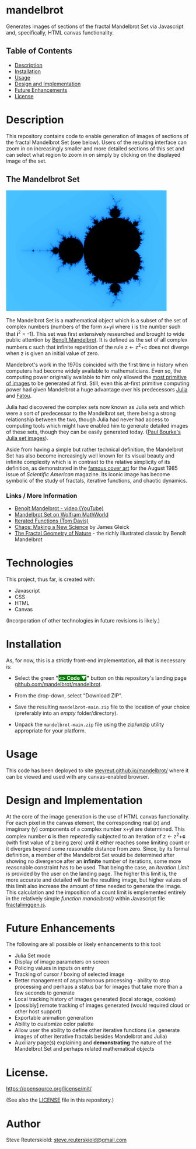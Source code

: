 # mandelbrot
Generates images of sections of the fractal Mandelbrot Set via Javascript and,
specifically, HTML canvas functionality.

## Table of Contents

- [Description](#description)
- [Installation](#installation)
- [Usage](#usage)
- [Design and Implementation](#design-and-implementation)
- [Future Enhancements](#future-enhancements)
- [License](#license)

# Description

This repository contains code to enable generation of images of sections of the
fractal Mandelbrot Set (see below).  Users of the resulting interface can zoom in on 
increasingly smaller and more detailed sections of this set and can select what
region to zoom in on simply by clicking on the displayed image of the set.

## The Mandelbrot Set

![Mandelbrot Set as generated by this software](/images/md/mandelbrot-440.png)

The Mandelbrot Set is a mathematical object which is a subset of the set of complex
numbers (numbers of the form x+y**i** where **i** is the number such that **i**<sup>2</sup> = -1).  This set was first extensively researched and brought to
wide public attention by [Beno&#238;t Mandelbrot](https://en.wikipedia.org/wiki/Benoit_Mandelbrot). It is defined as the set of all complex
numbers c such that infinite repetition of the rule z &#8592; z<sup>2</sup>+c does not diverge when z is given an initial value of zero.

Mandelbrot's work in the 1970s coincided with the first time in history when computers
had become widely available to mathematicians.  Even so, the computing power originally available to him only allowed the [most primitive of images](https://codegolf.stackexchange.com/questions/217537/the-first-published-picture-of-the-mandelbrot-set) to be generated
at first.  Still, even this at-first primitive computing power had given Mandelbrot
a huge advantage over his predecessors [Julia](https://en.wikipedia.org/wiki/Gaston_Julia) and [Fatou](https://en.wikipedia.org/wiki/Pierre_Fatou).

Julia had discovered the complex sets now known as Julia sets and which were a sort of predecessor to the Mandelbrot set, there being a strong relationship between the two,
though Julia had never had access to computing tools which might have enabled him to
generate detailed images of these sets, though they can be easily generated today.  ([Paul Bourke's Julia set images](https://paulbourke.net/fractals/juliaset/)).  

Aside from having a simple but rather technical definition, the Mandelbrot Set has also become increasingly well known for its visual beauty and infinite complexity
which is in contrast to the relative simplicity of its definition, as demonstrated
in the [famous cover art](https://miriam-english.org/files/Dewdney_Mandelbrot/Dewdney_Mandelbrot.html) for the August 1985 issue of *Scientific American* magazine. Its iconic image has become symbolic of the study of fractals, iterative functions, and 
chaotic dynamics.

### Links / More Information

* [Beno&#238;t Mandelbrot - video (YouTube)](https://www.youtube.com/watch?v=daCfbxGmrqM)
* [Mandelbrot Set on Wolfram MathWorld](https://mathworld.wolfram.com/MandelbrotSet.html)
* [Iterated Functions (Tom Davis)](https://mathcircle.berkeley.edu/sites/default/files/archivedocs/2009_2010/lectures/0910lecturespdf/iterated_tom_davis.pdf)
* [Chaos: Making a New Science](https://www.goodreads.com/book/show/64582.Chaos) by James Gleick
* [The Fractal Geometry of Nature](https://www.goodreads.com/book/show/558059.The_Fractal_Geometry_of_Nature) - the richly illustrated classic by Beno&#238;t Mandelbrot

# Technologies

This project, thus far, is created with:

- Javascript
- CSS
- HTML
- Canvas

(Incorporation of other technologies in future revisions is likely.)

# Installation

As, for now, this is a strictly front-end implementation, all that is necessary is:

- Select the green **"<span style="color:#ffffff;background-color:#008000"><> Code ▼</span>"** button on this repository's landing page [github.com/mandelbrot/mandelbrot](https://github.com/stevreut/mandelbrot).

- From the drop-down, select "Download ZIP".

- Save the resulting `mandelbrot-main.zip` file to the location of your choice (preferably into an *empty* folder/directory).

- Unpack the `mandelbrot-main.zip` file using the zip/unzip utility appropriate for your platform.


# Usage

This code has been deployed to site [stevreut.github.io/mandelbrot/](https://stevreut.github.io/mandelbrot/) where it can be viewed and used with any canvas-enabled browser.

# Design and Implementation

At the core of the image generation is the use of HTML canvas functionality.  For each
pixel in the canvas element, the corresponding real (x) and imaginary (y) components of a complex number x+y**i** are determined.  This complex number **c** is then repeatedly
subjected to an iteration of z &#8592; z<sup>2</sup>+**c** (with first value of
z being zero) until it either reaches some limiting count or it diverges beyond some reasonable distance from zero.  Since, by its formal definition, a member of the Mandelbrot Set would be determined after showing no divergence after an **infinite**
number of iterations, some more reasonable constraint has to be used.  That being the case, an *Iteration Limit* is provided by the user on the landing page.  The higher this limit is, the more accurate and detailed will be the resulting image, but higher
values of this limit also increase the amount of time needed to generate the image.  This calculation and the imposition of a count limit is emplemented entirely in the
relatively simple *function mandelbrot()* within Javascript file [fractalimggen.js](scripts/fractalimggen.js).

# Future Enhancements

The following are all possible or likely enhancements to this tool:

<!-- * Direct setting of pixel values (Currently pixels are set via canvas fillRect() 
function but canvas enables direct (and more efficient) manipulation of the pixel
primary color byte values.) -->
<!-- * "Responsive" formatting for smart phones and other smaller devices -->
* Julia Set mode
* Display of image parameters on screen
* Policing values in inputs on entry
* Tracking of cursor / boxing of selected image
* Better management of asynchronous processing - ability to stop processing and
perhaps a status bar for images that take more than a few seconds to generate
* Local tracking history of images generated (local storage, cookies)
* [possibly] remote tracking of images generated (would required cloud or other host support)
* Exportable animation generation
* Ability to customize color palette
* Allow user the ability to define other iterative functions (i.e. generate
images of other iterative fractals besides Mandelbrot and Julia)
* Auxiliary page(s) explaining and **demonstrating** the nature of the Mandelbrot Set
and perhaps related mathematical objects

# License.

https://opensource.org/license/mit/ 

(See also the [LICENSE](https://github.com/stevreut/mandelbrot/blob/main/LICENSE) file in this repository.)

# Author

Steve Reuterskiold: steve.reuterskiold@gmail.com
